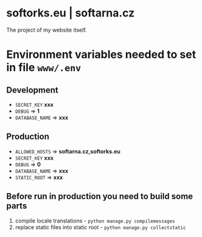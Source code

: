 # softorks.eu | softarna.cz
The project of my website itself.

# Environment variables needed to set in file `www/.env`
## Development
- `SECRET_KEY` **xxx**
- `DEBUG` => **1**
- `DATABASE_NAME` => **xxx**

## Production
- `ALLOWED_HOSTS` => **softarna.cz,softorks.eu**
- `SECRET_KEY` **xxx**
- `DEBUG` => **0**
- `DATABASE_NAME` => **xxx**
- `STATIC_ROOT` => **xxx**

## Before run in production you need to build some parts
1. compile locale translations - `python manage.py compilemessages`
2. replace static files into static root - `python manage.py collectstatic`
